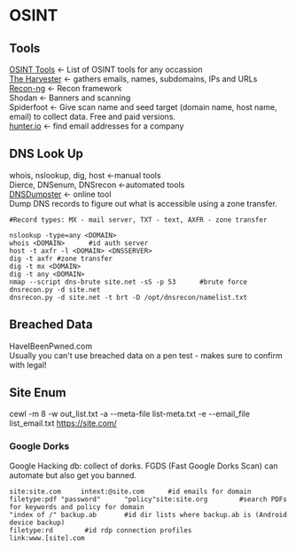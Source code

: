 # OSINT   
## Tools 
[OSINT Tools](https://www.osinttechniques.com/osint-tools.html)  <- List of OSINT tools for any occassion   
[The Harvester](https://github.com/laramies/theharvester)    <- gathers emails, names, subdomains, IPs and URLs      
[Recon-ng](https://github.com/lanmaster53/recon-ng)  <- Recon framework   
Shodan <- Banners and scanning    
Spiderfoot <- Give scan name and seed target (domain name, host name, email) to collect data. Free and paid versions.   
[hunter.io](https://hunter.io/)       <- find email addresses for a company     


## DNS Look Up   
whois, nslookup, dig, host <-manual tools   
Dierce, DNSenum, DNSrecon <-automated tools  
[DNSDumpster](https://dnsdumpster.com/) <- online tool   
Dump DNS records to figure out what is accessible using a zone transfer.    

    #Record types: MX - mail server, TXT - text, AXFR - zone transfer   
    
    nslookup -type=any <DOMAIN>          
    whois <DOMAIN>      #id auth server  
    host -t axfr -l <DOMAIN> <DNSSERVER>   
    dig -t axfr #zone transfer    
    dig -t mx <DOMAIN>  
    dig -t any <DOMAIN>     
    nmap --script dns-brute site.net -sS -p 53      #brute force      
    dnsrecon.py -d site.net      
    dnsrecon.py -d site.net -t brt -D /opt/dnsrecon/namelist.txt    

## Breached Data   
HaveIBeenPwned.com    
Usually you can't use breached data on a pen test - makes sure to confirm with legal!   

## Site Enum   
cewl -m 8 -w out_list.txt -a --meta-file list-meta.txt -e --email_file list_email.txt https://site.com/
### Google Dorks  
Google Hacking db: collect of dorks. FGDS (Fast Google Dorks Scan) can automate but also get you banned.    

    site:site.com     intext:@site.com      #id emails for domain    
    filetype:pdf "password"      "policy"site:site.org        #search PDFs for keywords and policy for domain    
    "index of /" backup.ab       #id dir lists where backup.ab is (Android device backup)     
    filetype:rd        #id rdp connection profiles    
    link:www.[site].com     
